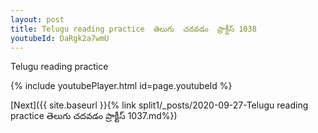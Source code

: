 ```yaml
---
layout: post
title: Telugu reading practice  తెలుగు  చదవడం  ప్రాక్టీస్ 1038
youtubeId: DaRgk2a7wmU
---
```

 
 
Telugu reading practice
 
 
 
 
 


{% include youtubePlayer.html id=page.youtubeId %}
 
[Next]({{ site.baseurl }}{% link  split1/_posts/2020-09-27-Telugu reading practice  తెలుగు  చదవడం  ప్రాక్టీస్ 1037.md%})
 
